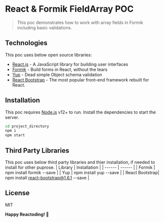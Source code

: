 # React & Formik FieldArray POC

> This poc demonstrates how to work with array fields in Formik including basic validations.

## Technologies
This poc uses below open source libraries:
- [React.js](https://reactjs.org/) - A JavaScript library for building user interfaces
- [Formik](https://formik.org/) - Build forms in React, without the tears
- [Yup](https://github.com/jquense/yup) - Dead simple Object schema validation
- [React Bootstrap](https://react-bootstrap-v4.netlify.app/getting-started/introduction/) - The most popular front-end framework rebuilt for React.

## Installation
This poc requires [Node.js](https://nodejs.org/) v12+ to run.
Install the dependencies to start the server.
```sh
cd project_directory
npm i
npm start
```

## Third Party Libraries
This poc uses below third party libraries and thier installation, if needed to install for other puprose.
| Library | Installation |
| ------ | ------ |
| Formik | npm install formik --save |
| Yup | npm install yup --save |
| React Bootstrap| npm install react-bootstrap@1.6.1 --save |

## License
MIT


**Happy Reactoding! :dizzy:**
